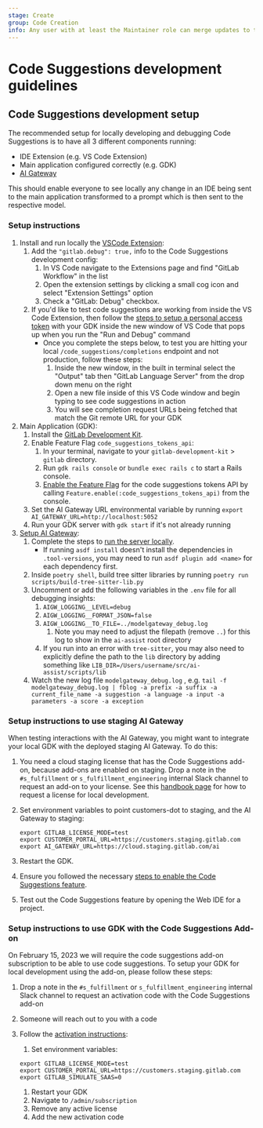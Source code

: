 ```yaml
---
stage: Create
group: Code Creation
info: Any user with at least the Maintainer role can merge updates to this content. For details, see https://docs.gitlab.com/ee/development/development_processes.html#development-guidelines-review.
---
```


# Code Suggestions development guidelines

## Code Suggestions development setup

The recommended setup for locally developing and debugging Code Suggestions is to have all 3 different components running:

- IDE Extension (e.g. VS Code Extension)
- Main application configured correctly (e.g. GDK)
- [AI Gateway](https://gitlab.com/gitlab-org/modelops/applied-ml/code-suggestions/ai-assist)

This should enable everyone to see locally any change in an IDE being sent to the main application transformed to a prompt which is then sent to the respective model.

### Setup instructions

1. Install and run locally the [VSCode Extension](https://gitlab.com/gitlab-org/gitlab-vscode-extension/-/blob/main/CONTRIBUTING.md#configuring-development-environment):
   1. Add the ```"gitlab.debug": true,``` info to the Code Suggestions development config:
      1. In VS Code navigate to the Extensions page and find "GitLab Workflow" in the list
      1. Open the extension settings by clicking a small cog icon and select "Extension Settings" option
      1. Check a "GitLab: Debug" checkbox.
   1. If you'd like to test code suggestions are working from inside the VS Code Extension, then follow the [steps to setup a personal access token](https://gitlab.com/gitlab-org/gitlab-vscode-extension/#setup) with your GDK inside the new window of VS Code that pops up when you run the "Run and Debug" command
      - Once you complete the steps below, to test you are hitting your local `/code_suggestions/completions` endpoint and not production, follow these steps:
         1. Inside the new window, in the built in terminal select the "Output" tab then "GitLab Language Server" from the drop down menu on the right
         1. Open a new file inside of this VS Code window and begin typing to see code suggestions in action
         1. You will see completion request URLs being fetched that match the Git remote URL for your GDK
1. Main Application (GDK):
   1. Install the [GitLab Development Kit](https://gitlab.com/gitlab-org/gitlab-development-kit/-/blob/main/doc/index.md#one-line-installation).
   1. Enable Feature Flag ```code_suggestions_tokens_api```:
      1. In your terminal, navigate to your `gitlab-development-kit` > `gitlab` directory.
      1. Run `gdk rails console` or `bundle exec rails c` to start a Rails console.
      1. [Enable the Feature Flag](../../administration/feature_flags.md#enable-or-disable-the-feature) for the code suggestions tokens API by calling
         `Feature.enable(:code_suggestions_tokens_api)` from the console.
   1. Set the AI Gateway URL environmental variable by running ```export AI_GATEWAY_URL=http://localhost:5052```
   1. Run your GDK server with `gdk start` if it's not already running
1. [Setup AI Gateway](https://gitlab.com/gitlab-org/modelops/applied-ml/code-suggestions/ai-assist):
    1. Complete the steps to [run the server locally](https://gitlab.com/gitlab-org/modelops/applied-ml/code-suggestions/ai-assist#how-to-run-the-server-locally).
        - If running `asdf install` doesn't install the dependencies in ``.tool-versions``, you may need to run `asdf plugin add <name>` for each dependency first.
    1. Inside ``poetry shell``, build tree sitter libraries by running ```poetry run scripts/build-tree-sitter-lib.py```
    1. Uncomment or add the following variables in the `.env` file for all debugging insights:
        1. `AIGW_LOGGING__LEVEL=debug`
        1. `AIGW_LOGGING__FORMAT_JSON=false`
        1. `AIGW_LOGGING__TO_FILE=../modelgateway_debug.log`
            1. Note you may need to adjust the filepath (remove `..`) for this log to show in the `ai-assist` root directory
        1. If you run into an error with `tree-sitter`, you may also need to explicitly define the path to the `lib` directory by adding something like `LIB_DIR=/Users/username/src/ai-assist/scripts/lib`
    1. Watch the new log file ```modelgateway_debug.log``` , e.g. ```tail -f modelgateway_debug.log | fblog -a prefix -a suffix -a current_file_name -a suggestion -a language -a input -a parameters -a score -a exception```

### Setup instructions to use staging AI Gateway

When testing interactions with the AI Gateway, you might want to integrate your local GDK
with the deployed staging AI Gateway. To do this:

1. You need a cloud staging license that has the Code Suggestions add-on,
   because add-ons are enabled on staging. Drop a note in the `#s_fulfillment` or `s_fulfillment_engineering` internal Slack channel to request an add-on to your license. See this [handbook page](https://handbook.gitlab.com/handbook/developer-onboarding/#working-on-gitlab-ee-developer-licenses) for how to request a license for local development.
1. Set environment variables to point customers-dot to staging, and the AI Gateway to staging:

   ```shell
   export GITLAB_LICENSE_MODE=test
   export CUSTOMER_PORTAL_URL=https://customers.staging.gitlab.com
   export AI_GATEWAY_URL=https://cloud.staging.gitlab.com/ai
   ```

1. Restart the GDK.
1. Ensure you followed the necessary [steps to enable the Code Suggestions feature](../../user/project/repository/code_suggestions/self_managed.md).
1. Test out the Code Suggestions feature by opening the Web IDE for a project.

### Setup instructions to use GDK with the Code Suggestions Add-on

On February 15, 2023 we will require the code suggestions add-on subscription to be able to use code suggestions.
To setup your GDK for local development using the add-on, please follow these steps:

1. Drop a note in the `#s_fulfillment` or `s_fulfillment_engineering` internal Slack channel to request an activation code with the Code Suggestions add-on
1. Someone will reach out to you with a code
1. Follow the [activation instructions](https://gitlab.com/gitlab-org/customers-gitlab-com/-/blob/main/doc/license/cloud_license.md?ref_type=heads#testing-activation):
   1. Set environment variables:

   ```shell
   export GITLAB_LICENSE_MODE=test
   export CUSTOMER_PORTAL_URL=https://customers.staging.gitlab.com
   export GITLAB_SIMULATE_SAAS=0
   ```

   1. Restart your GDK
   1. Navigate to `/admin/subscription`
   1. Remove any active license
   1. Add the new activation code
